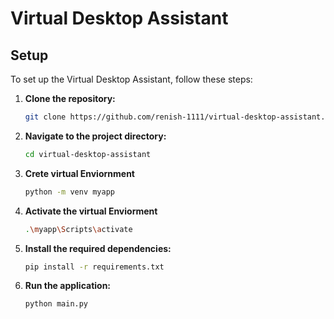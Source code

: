 
# Virtual Desktop Assistant

## Setup

To set up the Virtual Desktop Assistant, follow these steps:

1. **Clone the repository:**
    ```bash
    git clone https://github.com/renish-1111/virtual-desktop-assistant.git
    ```
2. **Navigate to the project directory:**
    ```bash
    cd virtual-desktop-assistant
    ```
3. **Crete virtual Enviornment**
    ```bash
    python -m venv myapp
   ```
4. **Activate the virtual Enviorment**
    ```bash
    .\myapp\Scripts\activate
    ```

5. **Install the required dependencies:**
    ```bash
    pip install -r requirements.txt
    ```
6. **Run the application:**
    ```bash
    python main.py
    ```
